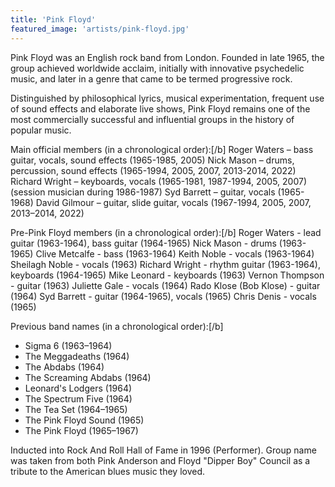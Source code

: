 ```yaml
---
title: 'Pink Floyd'
featured_image: 'artists/pink-floyd.jpg'
---
```

Pink Floyd was an English rock band from London. Founded in late 1965, the group achieved worldwide acclaim, initially with innovative psychedelic music, and later in a genre that came to be termed progressive rock.

Distinguished by philosophical lyrics, musical experimentation, frequent use of sound effects and elaborate live shows, Pink Floyd remains one of the most commercially successful and influential groups in the history of popular music.

Main official members (in a chronological order):[/b]
Roger Waters – bass guitar, vocals, sound effects (1965-1985, 2005)
Nick Mason – drums, percussion, sound effects (1965-1994, 2005, 2007, 2013-2014, 2022)
Richard Wright – keyboards, vocals (1965-1981, 1987-1994, 2005, 2007) (session musician during 1986-1987)
Syd Barrett – guitar, vocals (1965-1968)
David Gilmour – guitar, slide guitar, vocals (1967-1994, 2005, 2007, 2013–2014, 2022)

Pre-Pink Floyd members (in a chronological order):[/b]
Roger Waters - lead guitar (1963-1964), bass guitar (1964-1965)
Nick Mason - drums (1963-1965)
Clive Metcalfe - bass (1963-1964)
Keith Noble - vocals (1963-1964)
Sheilagh Noble - vocals (1963)
Richard Wright - rhythm guitar (1963-1964), keyboards (1964-1965)
Mike Leonard - keyboards (1963)
Vernon Thompson - guitar (1963)
Juliette Gale - vocals (1964)
Rado Klose (Bob Klose) - guitar (1964)
Syd Barrett - guitar (1964-1965), vocals (1965)
Chris Denis - vocals (1965)

Previous band names (in a chronological order):[/b]
* Sigma 6 (1963–1964)
* The Meggadeaths (1964)
* The Abdabs (1964)
* The Screaming Abdabs (1964)
* Leonard's Lodgers (1964)
* The Spectrum Five (1964)
* The Tea Set (1964–1965)
* The Pink Floyd Sound (1965)
* The Pink Floyd (1965–1967)

Inducted into Rock And Roll Hall of Fame in 1996 (Performer).
Group name was taken from both Pink Anderson and Floyd "Dipper Boy" Council as a tribute to the American blues music they loved.
